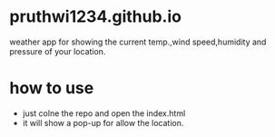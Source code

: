 # pruthwi1234.github.io
weather app for showing the current temp.,wind speed,humidity and pressure of your location.
# how to use 
- just colne the repo and open the index.html
- it will show a pop-up for allow the location.
